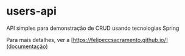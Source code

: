 # users-api
API simples para demonstração de CRUD usando tecnologias Spring


Para mais detalhes, ver a [https://felipeccsacramento.github.io/](documentação)
